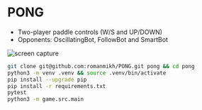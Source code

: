 # PONG

- Two-player paddle controls (W/S and UP/DOWN)
- Opponents: OscillatingBot, FollowBot and SmartBot

<!-- ![screen capture](https://i.imgur.com/VQqQeKe.mp4) -->
![screen capture](https://i.imgur.com/dgYuucu.gif)

```sh
git clone git@github.com:romanmikh/PONG.git pong && cd pong
python3 -m venv .venv && source .venv/bin/activate
pip install --upgrade pip
pip install -r requirements.txt
pytest
python3 -m game.src.main
```